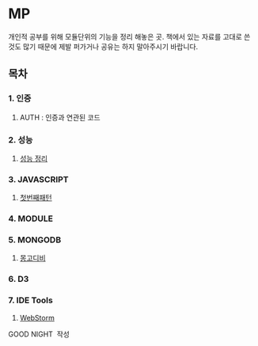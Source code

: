 # MP
개인적 공부를 위해 모듈단위의 기능을 정리 해놓은 곳. 책에서 있는 자료를 고대로 쓴 것도 많기 때문에 제발 퍼가거나 공유는 하지 말아주시기 바랍니다.

## 목차

### 1. 인증

1. AUTH : 인증과 연관된 코드

### 2. 성능

1. [성능 정리](https://github.com/agatespider/MP/tree/master/PERFORMANCE)

### 3. JAVASCRIPT

1. [첫번째패턴](https://github.com/agatespider/MP/tree/master/JAVASCRIPT/PATTERN01)

### 4. MODULE

### 5. MONGODB

1. [몽고디비](https://github.com/agatespider/MP/tree/master/MONGODB) 

### 6. D3

### 7. IDE Tools

1. [WebStorm](https://github.com/agatespider/MP/tree/master/IDE/WEBSTORM)

GOOD NIGHT  작성
